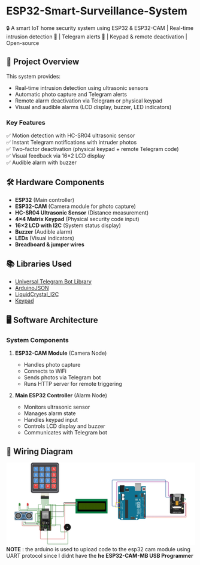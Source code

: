 # ESP32-Smart-Surveillance-System
🔒 A smart IoT home security system using ESP32 &amp; ESP32-CAM | Real-time intrusion detection 📸 | Telegram alerts 🚨 | Keypad &amp; remote deactivation | Open-source

## 📌 Project Overview

This system provides:
- Real-time intrusion detection using ultrasonic sensors
- Automatic photo capture and Telegram alerts
- Remote alarm deactivation via Telegram or physical keypad
- Visual and audible alarms (LCD display, buzzer, LED indicators)

### Key Features
✅ Motion detection with HC-SR04 ultrasonic sensor  
✅ Instant Telegram notifications with intruder photos  
✅ Two-factor deactivation (physical keypad + remote Telegram code)  
✅ Visual feedback via 16×2 LCD display  
✅ Audible alarm with buzzer  

## 🛠 Hardware Components
- **ESP32** (Main controller)
- **ESP32-CAM** (Camera module for photo capture)
- **HC-SR04 Ultrasonic Sensor** (Distance measurement)
- **4×4 Matrix Keypad** (Physical security code input)
- **16×2 LCD with I2C** (System status display)
- **Buzzer** (Audible alarm)
- **LEDs** (Visual indicators)
- **Breadboard & jumper wires**

## 📚 Libraries Used
- [Universal Telegram Bot Library](https://github.com/witnessmenow/Universal-Arduino-Telegram-Bot)
- [ArduinoJSON](https://github.com/bblanchon/ArduinoJson)
- [LiquidCrystal_I2C](https://github.com/johnrickman/LiquidCrystal_I2C)
- [Keypad](https://github.com/Chris--A/Keypad)

## 🖥 Software Architecture

### System Components
1. **ESP32-CAM Module** (Camera Node)
   - Handles photo capture
   - Connects to WiFi
   - Sends photos via Telegram bot
   - Runs HTTP server for remote triggering

2. **Main ESP32 Controller** (Alarm Node)
   - Monitors ultrasonic sensor
   - Manages alarm state
   - Handles keypad input
   - Controls LCD display and buzzer
   - Communicates with Telegram bot
  
## 🔌 Wiring Diagram
![Wiring Diagram](docs/Wiring_Diagram.png)
**NOTE** : the arduino is used to upload code to the esp32 cam module using UART protocol since I didnt have the **he ESP32-CAM-MB USB Programmer** 
